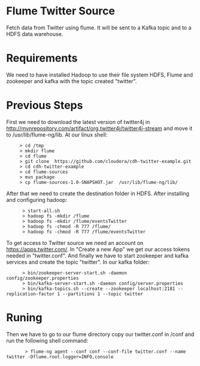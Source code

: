 # Flume Twitter Source
Fetch data from Twitter using flume. It will be sent to a Kafka topic and to a HDFS data warehouse.

# Requirements
We need to have installed Hadoop to use their file system HDFS, Flume and zookeeper and kafka with the topic created "twitter".

# Previous Steps
First we need to download the latest version of twitter4j in http://mvnrepository.com/artifact/org.twitter4j/twitter4j-stream
and move it to /usr/lib/flume-ng/lib. At our linux shell:

         > cd /tmp
         > mkdir flume
         > cd flume
         > git clone  https://github.com/cloudera/cdh-twitter-example.git
         > cd cdh-twitter-example
         > cd flume-sources
         > mvn package
         > cp flume-sources-1.0-SNAPSHOT.jar  /usr/lib/flume-ng/lib/
 
 After that we need to create the destination folder in HDFS. After installing and configuring hadoop:
 
          > start-all.sh
          > hadoop fs -mkdir /flume
          > hadoop fs -mkdir /flume/eventsTwitter
          > hadoop fs -chmod -R 777 /flume/
          > hadoop fs -chmod -R 777 /flume/eventsTwitter
 
 To get access to Twitter source we need an account on https://apps.twitter.com/. In "Create a new App" we get our access tokens needed in "twitter.conf".
 And finally we have to start zookeeper and kafka services and create the topic "twitter". In our kafka folder:
 
          
          > bin/zookeeper-server-start.sh -daemon config/zookeeper.properties
          > bin/kafka-server-start.sh -daemon config/server.properties
          > bin/kafka-topics.sh --create --zookeeper localhost:2181 --replication-factor 1 --partitions 1 --topic twitter

# Runing
 
 Then we have to go to our flume directory copy our twitter.conf in /conf and run the following shell command:
 
           > flume-ng agent --conf conf --conf-file twitter.conf --name twitter -Dflume.root.logger=INFO,console

 
 
